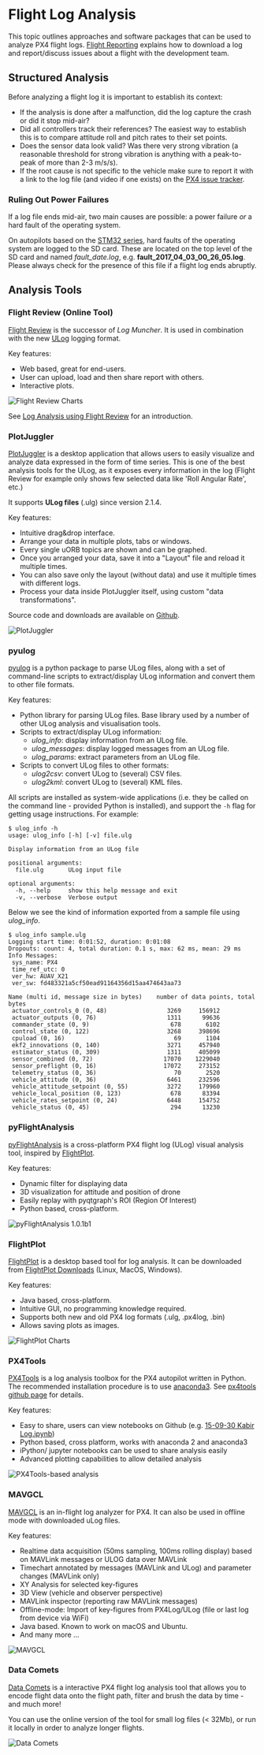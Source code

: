 # Flight Log Analysis

This topic outlines approaches and software packages that can be used to analyze PX4 flight logs. [Flight Reporting](../getting_started/flight_reporting.md) explains how to download a log and report/discuss issues about a flight with the development team.

## Structured Analysis

Before analyzing a flight log it is important to establish its context:

* If the analysis is done after a malfunction, did the log capture the crash or did it stop mid-air?
* Did all controllers track their references? The easiest way to establish this is to compare attitude roll and pitch rates to their set points.
* Does the sensor data look valid? Was there very strong vibration \(a reasonable threshold for strong vibration is anything with a peak-to-peak of more than 2-3 m/s/s\).
* If the root cause is not specific to the vehicle make sure to report it with a link to the log file \(and video if one exists\) on the [PX4 issue tracker](https://github.com/PX4/PX4-Autopilot/issues/new).

### Ruling Out Power Failures

If a log file ends mid-air, two main causes are possible: a power failure *or* a hard fault of the operating system. 

On autopilots based on the [STM32 series](http://www.st.com/en/microcontrollers/stm32-32-bit-arm-cortex-mcus.html?querycriteria=productId=SC1169), hard faults of the operating system are logged to the SD card. 
These are located on the top level of the SD card and named _fault\_date.log_, e.g. **fault\_2017\_04\_03\_00\_26\_05.log**. Please always check for the presence of this file if a flight log ends abruptly.

## Analysis Tools

### Flight Review (Online Tool)

[Flight Review](http://logs.px4.io) is the successor of *Log Muncher*. 
It is used in combination with the new [ULog](../dev_log/ulog_file_format.md) logging format.

Key features:
* Web based, great for end-users.
* User can upload, load and then share report with others.
* Interactive plots.

![Flight Review Charts](../../assets/flight_log_analysis/flight_review/flight-review-example.png)

See [Log Analysis using Flight Review](flight_review.md) for an introduction.

### PlotJuggler

[PlotJuggler](https://github.com/facontidavide/PlotJuggler) is a desktop application 
that allows users to easily visualize and analyze data expressed in the form of time series. This is one of the best analysis tools for the ULog, as it exposes every information in the log (Flight Review for example only shows few selected data like 'Roll Angular Rate', etc.)

It supports __ULog files__ (.ulg) since version 2.1.4.

Key features:

* Intuitive drag&drop interface.
* Arrange your data in multiple plots, tabs or windows.
* Every single uORB topics are shown and can be graphed.
* Once you arranged your data, save it into a "Layout" file and reload it multiple times.
* You can also save only the layout (without data) and use it multiple times with different logs.
* Process your data inside PlotJuggler itself, using custom "data transformations".

Source code and downloads are available on [Github](https://github.com/facontidavide/PlotJuggler).

![PlotJuggler](../../assets/flight_log_analysis/plotjuggler.png)

### pyulog

[pyulog](https://github.com/PX4/pyulog) is a python package to parse ULog files, along with a set of command-line scripts to extract/display ULog information and convert them to other file formats. 

Key features:
* Python library for parsing ULog files. Base library used by a number of other ULog analysis and visualisation tools.
* Scripts to extract/display ULog information:
  * *ulog_info*: display information from an ULog file.
  * *ulog_messages*: display logged messages from an ULog file.
  * *ulog_params*: extract parameters from an ULog file.
* Scripts to convert ULog files to other formats:
  * *ulog2csv*: convert ULog to (several) CSV files.
  * *ulog2kml*: convert ULog to (several) KML files.

All scripts are installed as system-wide applications (i.e. they be called on the command line - provided Python is installed), and support the `-h` flag for getting usage instructions. For example:
```
$ ulog_info -h
usage: ulog_info [-h] [-v] file.ulg

Display information from an ULog file

positional arguments:
  file.ulg       ULog input file

optional arguments:
  -h, --help     show this help message and exit
  -v, --verbose  Verbose output
```

Below we see the kind of information exported from a sample file using *ulog_info*.
```
$ ulog_info sample.ulg
Logging start time: 0:01:52, duration: 0:01:08
Dropouts: count: 4, total duration: 0.1 s, max: 62 ms, mean: 29 ms
Info Messages:
 sys_name: PX4
 time_ref_utc: 0
 ver_hw: AUAV_X21
 ver_sw: fd483321a5cf50ead91164356d15aa474643aa73

Name (multi id, message size in bytes)    number of data points, total bytes
 actuator_controls_0 (0, 48)                 3269     156912
 actuator_outputs (0, 76)                    1311      99636
 commander_state (0, 9)                       678       6102
 control_state (0, 122)                      3268     398696
 cpuload (0, 16)                               69       1104
 ekf2_innovations (0, 140)                   3271     457940
 estimator_status (0, 309)                   1311     405099
 sensor_combined (0, 72)                    17070    1229040
 sensor_preflight (0, 16)                   17072     273152
 telemetry_status (0, 36)                      70       2520
 vehicle_attitude (0, 36)                    6461     232596
 vehicle_attitude_setpoint (0, 55)           3272     179960
 vehicle_local_position (0, 123)              678      83394
 vehicle_rates_setpoint (0, 24)              6448     154752
 vehicle_status (0, 45)                       294      13230
```


### pyFlightAnalysis

[pyFlightAnalysis](https://github.com/Marxlp/pyFlightAnalysis) is a cross-platform PX4 flight log (ULog) visual analysis tool, inspired by [FlightPlot](#flightplot).

Key features:
* Dynamic filter for displaying data
* 3D visualization for attitude and position of drone
* Easily replay with pyqtgraph's ROI (Region Of Interest)
* Python based, cross-platform.

![pyFlightAnalysis 1.0.1b1](../../assets/flight_log_analysis/pyflightanalysis.png)


### FlightPlot

[FlightPlot](https://github.com/PX4/FlightPlot) is a desktop based tool for log analysis. It can be downloaded from [FlightPlot Downloads](https://github.com/PX4/FlightPlot/releases) (Linux, MacOS, Windows).

Key features:
* Java based, cross-platform.
* Intuitive GUI, no programming knowledge required.
* Supports both new and old PX4 log formats (.ulg, .px4log, .bin)
* Allows saving plots as images.

![FlightPlot Charts](../../assets/flight_log_analysis/flightplot_0.2.16.png)


### PX4Tools

[PX4Tools](https://github.com/dronecrew/px4tools) is a log analysis toolbox for the PX4 autopilot written in Python. 
The recommended installation procedure is to use [anaconda3](https://conda.io/docs/index.html). See [px4tools github page](https://github.com/dronecrew/px4tools) for details.

Key features:
* Easy to share, users can view notebooks on Github (e.g. [15-09-30 Kabir Log.ipynb](https://github.com/jgoppert/lpe-analysis/blob/master/15-09-30%20Kabir%20Log.ipynb))
* Python based, cross platform, works with anaconda 2 and anaconda3
* iPython/ jupyter notebooks can be used to share analysis easily
* Advanced plotting capabilities to allow detailed analysis

![PX4Tools-based analysis](../../assets/flight_log_analysis/px4tools.png)


### MAVGCL

[MAVGCL](https://github.com/ecmnet/MAVGCL) is an in-flight log analyzer for PX4.
It can also be used in offline mode with downloaded uLog files. 

Key features:
* Realtime data acquisition (50ms sampling, 100ms rolling display) based on MAVLink messages or ULOG data over MAVLink
* Timechart annotated by messages (MAVLink and ULog) and parameter changes (MAVLink only)
* XY Analysis for selected key-figures
* 3D View (vehicle and observer perspective)
* MAVLink inspector (reporting raw MAVLink messages)
* Offline-mode: Import of key-figures from PX4Log/ULog (file or last log from device via WiFi)
* Java based. Known to work on macOS and Ubuntu.
* And many more ...

![MAVGCL](../../assets/flight_log_analysis/mavgcl/time_series.png)

### Data Comets

[Data Comets](https://github.com/dsaffo/DataComets) is a interactive PX4 flight log analysis tool that allows you to encode flight data onto the flight path, filter and brush the data by time - and much more!

You can use the online version of the tool for small log files (< 32Mb), or run it locally in order to analyze longer flights.

![Data Comets](../../assets/flight_log_analysis/data_comets/data_comets_overview.gif)
